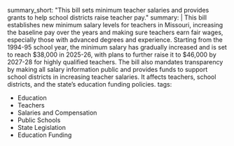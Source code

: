 summary_short: "This bill sets minimum teacher salaries and provides grants to help school districts raise teacher pay."
summary: |
  This bill establishes new minimum salary levels for teachers in Missouri, increasing the baseline pay over the years and making sure teachers earn fair wages, especially those with advanced degrees and experience. Starting from the 1994-95 school year, the minimum salary has gradually increased and is set to reach $38,000 in 2025-26, with plans to further raise it to $46,000 by 2027-28 for highly qualified teachers. The bill also mandates transparency by making all salary information public and provides funds to support school districts in increasing teacher salaries. It affects teachers, school districts, and the state’s education funding policies.
tags:
  - Education
  - Teachers
  - Salaries and Compensation
  - Public Schools
  - State Legislation
  - Education Funding
